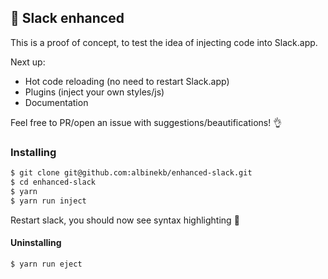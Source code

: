 ## 🌴 Slack enhanced

This is a proof of concept, to test the idea of injecting code into Slack.app.

Next up:
- Hot code reloading (no need to restart Slack.app)
- Plugins (inject your own styles/js)
- Documentation

Feel free to PR/open an issue with suggestions/beautifications! 👌

### Installing
```sh
$ git clone git@github.com:albinekb/enhanced-slack.git
$ cd enhanced-slack
$ yarn
$ yarn run inject
```

Restart slack, you should now see syntax highlighting 💅

#### Uninstalling
```sh
$ yarn run eject
```
